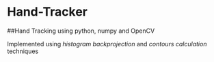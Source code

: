# Hand-Tracker
##Hand Tracking using python, numpy and OpenCV

Implemented using _histogram backprojection_ and _contours calculation_ techniques
